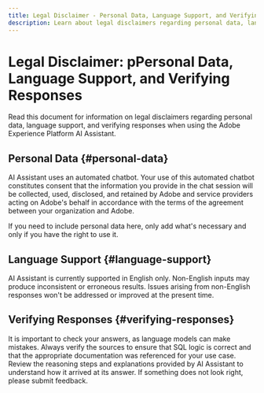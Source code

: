 ```yaml
---
title: Legal Disclaimer - Personal Data, Language Support, and Verifying Responses
description: Learn about legal disclaimers regarding personal data, language support, and verifying responses when using AI Assistant.
---
```

# Legal Disclaimer: pPersonal Data, Language Support, and Verifying Responses

Read this document for information on legal disclaimers regarding personal data, language support, and verifying responses when using the Adobe Experience Platform AI Assistant.

## Personal Data {#personal-data}

AI Assistant uses an automated chatbot. Your use of this automated chatbot constitutes consent that the information you provide in the chat session will be collected, used, disclosed, and retained by Adobe and service providers acting on Adobe's behalf in accordance with the terms of the agreement between your organization and Adobe.

If you need to include personal data here, only add what's necessary and only if you have the right to use it.

## Language Support {#language-support}

AI Assistant is currently supported in English only. Non-English inputs may produce inconsistent or erroneous results. Issues arising from non-English responses won't be addressed or improved at the present time.

## Verifying Responses {#verifying-responses}

It is important to check your answers, as language models can make mistakes. Always verify the sources to ensure that SQL logic is correct and that the appropriate documentation was referenced for your use case. Review the reasoning steps and explanations provided by AI Assistant to understand how it arrived at its answer. If something does not look right, please submit feedback.